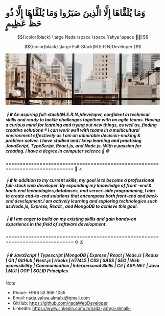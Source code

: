 
<h1 text-align=center > وَمَا يُلَقَّاهَا إِلَّا الَّذِينَ صَبَرُوا وَمَا يُلَقَّاهَا إِلَّا ذُو حَظٍّ عَظِيمٍ  </h1>

$${\color{black} \large Nada \space \space Yahya  \space  👩‍💻}$$

$${\color{black} \large Full-Stack(M.E.R.N)Developer }$$

![Web developer](https://github.com/nadaWebDeveloper/nadaWebDeveloper/blob/main/photo_1445-04-09%2012.26.17.jpeg)

##### ⎬♛  An aspiring full-stack(M.E.R.N.)developer, confident in technical skills and ready to tackle challenges together with an agile teams. Having a curious mind for learning and trying out new things, as well as, finding creative solutions ® I can work well with teams in a multicultural environment effectively as I am an admirable decision-making & problem-solver. I have studied and I keep learning and practising JavaScript, TypeScript, React.js, and Node.js. With a passion for creating. I have a degree in computer science 🏅 ©
   ==============================================================================
 🎯 🔝
##### ⎬♛ In addition to my current skills, my goal is to become a professional full-stack web developer. By expanding my knowledge of front -end & back-end technologies,databases, and server-side programming, I aim to create end-to-end solutions that encompass both front-end and back-end development.I am actively learning and exploring technologies such as:Node.js, Express, React , and MongoDB to achieve this goal.

##### ⎬♛  I am eager to build on my existing skills and gain hands-on experience in the field of software development.
 ==============================================================================
 ⚙️ ⏳
##### ⎬♛ JavaScript | Typescript |MongoDB | Express | React | Node.is | Redux | Git | GitHub | Next.js | Hooks |  HTML5 | CSS | SASS | SEO | Web accessibility | Communication | Interpersonal Skills | C# | ASP.NET | Java | MUI | OOP | SOLID Principles 

> [!NOTE]
> - Phone: ‪+966 53 966 1055‬
> - Email: nada.yahya.almalki@gmail.com
> - GitHub: https://github.com/nadaWebDeveloper
> - LinkedIn: https://www.linkedin.com/in/nada-yahya-almalki
 


